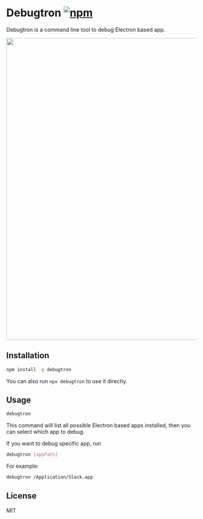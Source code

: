 # Debugtron [![npm](https://img.shields.io/npm/v/debugtron.svg)](https://www.npmjs.com/package/debugtron)

Debugtron is a command line tool to debug Electron based app.

<img src="https://raw.githubusercontent.com/pd4d10/debugtron/master/assets/demo.gif" width="800" />

## Installation

```sh
npm install -g debugtron
```

You can also run `npx debugtron` to use it directly.

## Usage

```sh
debugtron
```

This command will list all possible Electron based apps installed, then you can select which app to debug.

If you want to debug specific app, run

```sh
debugtron [appPath]
```

For example:

```sh
debugtron /Application/Slack.app
```

## License

MIT
